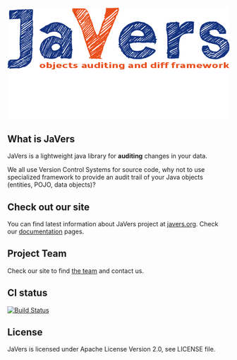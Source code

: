 ﻿﻿
![JVlogo.png](JVlogo2.png)

## What is JaVers
JaVers is a lightweight java library for **auditing** changes in your data.

We all use Version Control Systems for source code,
why not to use specialized framework to provide an audit trail of your Java objects (entities, POJO, data objects)?

## Check out our site
You can find latest information about JaVers project at <a href="http://javers.org">javers.org</a>.
Check our 
<a href="http://javers.org/documentation">documentation</a> pages.

## Project Team
Check our site to find <a href="http://javers.org/#team">the team</a> and contact us.

## CI status
[![Build Status](https://travis-ci.org/javers/javers.png?branch=master)](https://travis-ci.org/javers/javers)

## License
JaVers is licensed under Apache License Version 2.0, see LICENSE file.